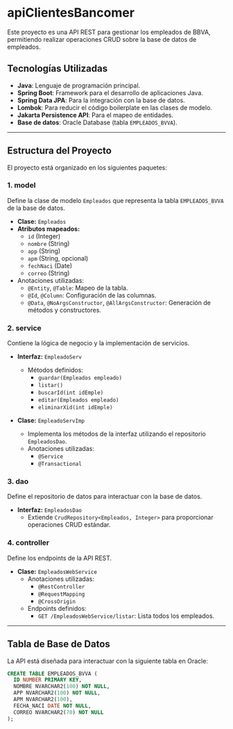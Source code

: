 # apiClientesBancomer

Este proyecto es una API REST para gestionar los empleados de BBVA, permitiendo realizar operaciones CRUD sobre la base de datos de empleados.

## Tecnologías Utilizadas

- **Java**: Lenguaje de programación principal.
- **Spring Boot**: Framework para el desarrollo de aplicaciones Java.
- **Spring Data JPA**: Para la integración con la base de datos.
- **Lombok**: Para reducir el código boilerplate en las clases de modelo.
- **Jakarta Persistence API**: Para el mapeo de entidades.
- **Base de datos**: Oracle Database (tabla `EMPLEADOS_BVVA`).

---

## Estructura del Proyecto

El proyecto está organizado en los siguientes paquetes:

### 1. **model**
Define la clase de modelo `Empleados` que representa la tabla `EMPLEADOS_BVVA` de la base de datos.

- **Clase:** `Empleados`
- **Atributos mapeados:**
  - `id` (Integer)
  - `nombre` (String)
  - `app` (String)
  - `apm` (String, opcional)
  - `fechNaci` (Date)
  - `correo` (String)
- Anotaciones utilizadas:
  - `@Entity`, `@Table`: Mapeo de la tabla.
  - `@Id`, `@Column`: Configuración de las columnas.
  - `@Data`, `@NoArgsConstructor`, `@AllArgsConstructor`: Generación de métodos y constructores.

### 2. **service**
Contiene la lógica de negocio y la implementación de servicios.

- **Interfaz:** `EmpleadoServ`
  - Métodos definidos:
    - `guardar(Empleados empleado)`
    - `listar()`
    - `buscarId(int idEmple)`
    - `editar(Empleados empleado)`
    - `eliminarXid(int idEmple)`

- **Clase:** `EmpleadoServImp`
  - Implementa los métodos de la interfaz utilizando el repositorio `EmpleadosDao`.
  - Anotaciones utilizadas:
    - `@Service`
    - `@Transactional`

### 3. **dao**
Define el repositorio de datos para interactuar con la base de datos.

- **Interfaz:** `EmpleadosDao`
  - Extiende `CrudRepository<Empleados, Integer>` para proporcionar operaciones CRUD estándar.

### 4. **controller**
Define los endpoints de la API REST.

- **Clase:** `EmpleadosWebService`
  - Anotaciones utilizadas:
    - `@RestController`
    - `@RequestMapping`
    - `@CrossOrigin`
  - Endpoints definidos:
    - `GET /EmpleadosWebService/listar`: Lista todos los empleados.

---

## Tabla de Base de Datos

La API está diseñada para interactuar con la siguiente tabla en Oracle:

```sql
CREATE TABLE EMPLEADOS_BVVA (
  ID NUMBER PRIMARY KEY,
  NOMBRE NVARCHAR2(100) NOT NULL,
  APP NVARCHAR2(100) NOT NULL,
  APM NVARCHAR2(100),
  FECHA_NACI DATE NOT NULL,
  CORREO NVARCHAR2(70) NOT NULL
);
